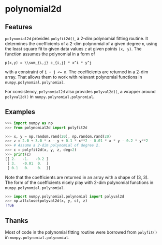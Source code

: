 polynomial2d
============

## Features

`polynomial2d` provides `polyfit2d()`, a 2-dim polynomial fitting
routine. It determines the coefficients of a 2-dim polynomial of a given
degree `n`, using the least square fit to given data values `z` at given
points `(x, y)`.  The function assumes the polynomial in a form of

    p(x,y) = \\sum_{i,j} c_{i,j} * x^i * y^j

with a constraint of `i + j <= n`.  The coefficients are returned in a
2-dim array.  That allows them to work with relevant polynomial
functions in `numpy.polynomial.polynomial`.

For consistency, `polynomial2d` also provides `polyval2d()`, a wrapper
around `polyval2d()` in `numpy.polynomial.polynomial`.


## Examples

```python
>>> import numpy as np
>>> from polynomial2d import polyfit2d

>>> x, y = np.random.rand(20), np.random.rand(20)
>>> z = 2.0 + 3.0 * x - y + 0.1 * x**2 - 0.01 * x * y - 0.2 * y**2
>>> # Assume a 2-dim polynomial of degree 2.
>>> c = polyfit2d(x, y, z, deg=2)
>>> print(c)
[[ 2.   -1.   -0.2 ]
 [ 3.   -0.01  0.  ]
 [ 0.1   0.    0.  ]]
```

Note that the coefficients are returned in an array with a shape of (3,
3).  The form of the coefficients nicely play with 2-dim polynomial
functions in `numpy.polynomial.polynomial`.

```python
>>> import numpy.polynomial.polynomial import polyval2d
>>> np.allclose(polyval2d(x, y, c), z)
True
```


## Thanks

Most of code in the polynomial fitting routine were borrowed from
`polyfit()` in `numpy.polynomial.polynomial`.

